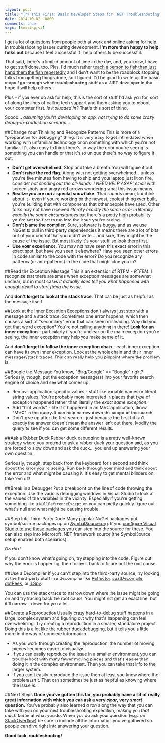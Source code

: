 ```yaml
---
layout: post
title: "Try This First: Basic Developer Steps for .NET Troubleshooting"
date: 2014-10-02 -0800
comments: true
tags: [testing,vs]
---
```

I get a lot of questions from people both at work and online asking for help in troubleshooting issues during development. **I'm more than happy to help folks out** because I feel successful if I help others to be successful.

That said, there's a limited amount of time in the day, and, you know, I have to get stuff done, too. Plus, I'd much rather [teach a person to fish than just hand them the fish repeatedly](http://www.phrases.org.uk/meanings/give-a-man-a-fish.html) and I don't want to be the roadblock stopping folks from getting things done, so I figured it'd be good to write up the basic steps *I* go through when troubleshooting stuff as a .NET developer in the hope it will help others.

Plus - if you ever do ask for help, this is the sort of stuff I'd ask you for, sort of along the lines of calling tech support and them asking you to reboot your computer first. *Is it plugged in?* That's this sort of thing.

Soooo... *assuming you're developing an app, not trying to do some crazy debug-in-production scenario...*

##Change Your Thinking and Recognize Patterns
This is more of a "preparation for debugging" thing. It is very easy to get intimidated when working with unfamiliar technology or on something with which you're not familiar. It's also easy to think there's no way the error you're seeing is something you can handle or that it's so unique there's no way to figure it out.

- **Don't get overwhelmed.** Stop and take a breath. You will figure it out.
- **Don't raise the red flag.** Along with not getting overwhelmed... unless you're five minutes from having to ship and your laptop just lit on fire, consider *not sending out the all-hands 'I NEED HELP ASAP' email* with screen shots and angry red arrows wondering what this issue means.
- **Realize you are not a special snowflake.** That sounds mean, but think about it - even if you're working on the newest, coolest thing ever built, you're building that with components that other people have used. Other folks may not have received *literally exactly the same error in literally exactly the same circumstances* but there's a pretty high probability you're not the first to run into the issue you're seeing.
- **Don't blame the compiler.** Sure, software is buggy, and as we use NuGet to pull in third-party dependencies it means there are a lot of bits out of your control that you didn't write... and sure, they might be the cause of the issue. [But most likely it's your stuff, so look there first.](http://blog.codinghorror.com/the-first-rule-of-programming-its-always-your-fault/)
- **Use your experience.** You may not have seen this exact error in this exact spot, but have you seen it elsewhere? Have you seen other errors in code similar to the code with the error? Do you recognize any patterns (or anti-patterns) in the code that might clue you in?

##Read the Exception Message
This is an extension of RTFM - *RTFEM*. I recognize that there are times when exception messages are somewhat unclear, but in most cases *it actually does tell you what happened with enough detail to start fixing the issue*.

And **don't forget to look at the stack trace**. That can be just as helpful as the message itself.

##Look at the Inner Exception
Exceptions don't always just stop with a message and a stack trace. Sometimes one error happens, which then causes a sort of "secondary" error that can seem misleading. Why did you get that weird exception? You're not calling anything in there! **Look for an inner exception** - particularly if you're unclear on the main exception you're seeing, the inner exception may help you make sense of it.

And **don't forget to follow the inner exception chain** - each inner exception can have its own inner exception. Look at the whole chain and their inner messages/stack traces. This can really help you pinpoint where the problem is.

##Boogle the Message
You know, "Bing/Google" == "Boogle" right? Seriously, though, put the exception message(s) into your favorite search engine of choice and see what comes up.

- Remove application-specific values - stuff like variable names or literal string values. You're probably more interested in places that *type* of exception happened rather than literally the *exact same exception*.
- Add "hint words" - like if it happened in an MVC application, throw "MVC" in the query. It can help narrow down the scope of the search.
- Don't give up after the first search - just because the first hit isn't exactly the answer doesn't mean the answer isn't out there. Modify the query to see if you can get some different results.

##Ask a Rubber Duck
[Rubber duck debugging](http://en.wikipedia.org/wiki/Rubber_duck_debugging) is a pretty well-known strategy where you pretend to ask a rubber duck your question and, as you are forced to slow down and ask the duck... you end up answering your own question.

Seriously, though, step back from the keyboard for a second and think about the error you're seeing. Run back through your mind and think about the error and what might be causing it. It's easy to get mental blinders on; take 'em off!

##Break in a Debugger
Put a breakpoint on the line of code throwing the exception. Use the various debugging windows in Visual Studio to look at the values of the variables in the vicinity. Especially if you're getting something like a `NullReferenceException` you can pretty quickly figure out what's null and what might be causing trouble.

##Step Into Third-Party Code
Many popular NuGet packages put symbol/source packages up on [SymbolSource.org](http://www.symbolsource.org). If you [configure Visual Studio to use these packages](http://www.symbolsource.org/Public/Home/VisualStudio) you can step into the source for these. You can also step into Microsoft .NET framework source (the SymbolSource setup enables both scenarios).

*Do this!*

If you don't know what's going on, try stepping into the code. Figure out why the error is happening, then follow it back to figure out the root cause.

##Use a Decompiler
If you can't step into the third-party source, try looking at the third-party stuff in a decompiler like [Reflector](http://www.red-gate.com/products/dotnet-development/reflector/), [JustDecompile](http://www.telerik.com/products/decompiler.aspx), [dotPeek](http://www.jetbrains.com/decompiler/), or [ILSpy](http://ilspy.net/).

You can use the stack trace to narrow down where the issue might be going on and try tracing back the root cause. You might not get an exact line, but it'll narrow it down for you a lot.

##Create a Reproduction
Usually crazy hard-to-debug stuff happens in a large, complex system and figuring out why that's happening can feel overwhelming. Try creating a reproduction in a smaller, standalone project. Doing this is a lot like the rubber duck debugging, but it tells you a little more in the way of concrete information.

- As you work through creating the reproduction, the number of moving pieces becomes easier to visualize.
- If you can easily reproduce the issue in a smaller environment, you can troubleshoot with many fewer moving pieces and that's easier than doing it in the complex environment. Then you can take that info to the larger system.
- If you can't easily reproduce the issue then at least you know where the problem *isn't*. That can sometimes be just as helpful as knowing where the issue *is*.

##Next Steps
**Once you've gotten this far, you probably have a lot of really great information with which you can ask a very *clear*, very *smart* question.** You've probably also learned *a ton* along the way that you can take with you on your next troubleshooting expedition, making you *that much better* at what you do. When you do ask your question (e.g., on [StackOverflow](http://stackoverflow.com)) be sure to include all the information you've gathered so people can dive right into answering your question.

**Good luck troubleshooting!**
